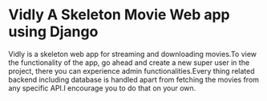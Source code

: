 # Vidly A Skeleton Movie Web app using Django
 Vidly is a skeleton web app for streaming and downloading movies.To view the functionality of the app, go ahead and create a new super user in the project, there you can experience admin functionalities.Every thing related backend including database is handled apart from fetching the movies from any specific API.I encourage you to do that on your own.
